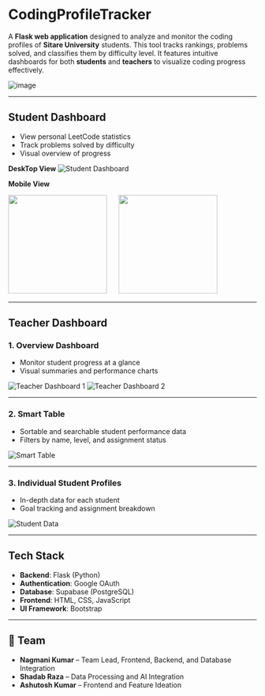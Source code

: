 # CodingProfileTracker

A **Flask web application** designed to analyze and monitor the coding profiles of **Sitare University** students. This tool tracks rankings, problems solved, and classifies them by difficulty level. It features intuitive dashboards for both **students** and **teachers** to visualize coding progress effectively.

![image](https://github.com/user-attachments/assets/109caca3-4f23-44a3-820a-f16b238635cb)

---

## Student Dashboard

* View personal LeetCode statistics
* Track problems solved by difficulty
* Visual overview of progress

**DeskTop View**
![Student Dashboard](https://github.com/user-attachments/assets/181471c9-22fc-4e25-b0f7-c003c207517a)

**Mobile View**  
<p align="left">
  <img src="https://github.com/user-attachments/assets/f9d1cd57-59d8-4d7e-b00c-2a86ece4831f" width="200" style="margin-right: 20;"/>
  <img src="https://github.com/user-attachments/assets/ec2ce21c-dc3c-4a6d-95b6-8ab2e010e700" width="200"/>
</p>

---

## Teacher Dashboard

### 1. Overview Dashboard

* Monitor student progress at a glance
* Visual summaries and performance charts

![Teacher Dashboard 1](https://github.com/user-attachments/assets/3da253c9-3b23-4854-871d-8f8422769fb4)
![Teacher Dashboard 2](https://github.com/user-attachments/assets/c2eff8c6-a046-4a99-bfbc-5827ec7046b0)


---

### 2. Smart Table

* Sortable and searchable student performance data
* Filters by name, level, and assignment status

![Smart Table](https://github.com/user-attachments/assets/6b34c649-295e-4985-8083-d602b1be677e)

---

### 3. Individual Student Profiles

* In-depth data for each student
* Goal tracking and assignment breakdown

![Student Data](https://github.com/user-attachments/assets/16d0853a-6cb0-4898-a196-aa6ca6ba2797)

---

## Tech Stack

* **Backend**: Flask (Python)
* **Authentication**: Google OAuth
* **Database**: Supabase (PostgreSQL)
* **Frontend**: HTML, CSS, JavaScript
* **UI Framework**: Bootstrap

---

## 👥 Team

* **Nagmani Kumar** – Team Lead, Frontend, Backend, and Database Integration
* **Shadab Raza** – Data Processing and AI Integration
* **Ashutosh Kumar** – Frontend and Feature Ideation
